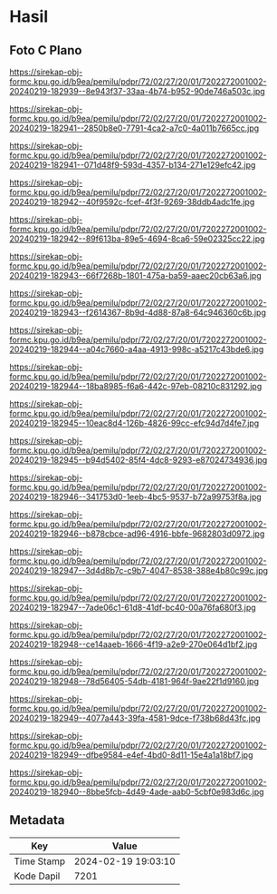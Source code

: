# Hasil

## Foto C Plano

https://sirekap-obj-formc.kpu.go.id/b9ea/pemilu/pdpr/72/02/27/20/01/7202272001002-20240219-182939--8e943f37-33aa-4b74-b952-90de746a503c.jpg

https://sirekap-obj-formc.kpu.go.id/b9ea/pemilu/pdpr/72/02/27/20/01/7202272001002-20240219-182941--2850b8e0-7791-4ca2-a7c0-4a011b7665cc.jpg

https://sirekap-obj-formc.kpu.go.id/b9ea/pemilu/pdpr/72/02/27/20/01/7202272001002-20240219-182941--071d48f9-593d-4357-b134-271e129efc42.jpg

https://sirekap-obj-formc.kpu.go.id/b9ea/pemilu/pdpr/72/02/27/20/01/7202272001002-20240219-182942--40f9592c-fcef-4f3f-9269-38ddb4adc1fe.jpg

https://sirekap-obj-formc.kpu.go.id/b9ea/pemilu/pdpr/72/02/27/20/01/7202272001002-20240219-182942--89f613ba-89e5-4694-8ca6-59e02325cc22.jpg

https://sirekap-obj-formc.kpu.go.id/b9ea/pemilu/pdpr/72/02/27/20/01/7202272001002-20240219-182943--66f7268b-1801-475a-ba59-aaec20cb63a6.jpg

https://sirekap-obj-formc.kpu.go.id/b9ea/pemilu/pdpr/72/02/27/20/01/7202272001002-20240219-182943--f2614367-8b9d-4d88-87a8-64c946360c6b.jpg

https://sirekap-obj-formc.kpu.go.id/b9ea/pemilu/pdpr/72/02/27/20/01/7202272001002-20240219-182944--a04c7660-a4aa-4913-998c-a5217c43bde6.jpg

https://sirekap-obj-formc.kpu.go.id/b9ea/pemilu/pdpr/72/02/27/20/01/7202272001002-20240219-182944--18ba8985-f6a6-442c-97eb-08210c831292.jpg

https://sirekap-obj-formc.kpu.go.id/b9ea/pemilu/pdpr/72/02/27/20/01/7202272001002-20240219-182945--10eac8d4-126b-4826-99cc-efc94d7d4fe7.jpg

https://sirekap-obj-formc.kpu.go.id/b9ea/pemilu/pdpr/72/02/27/20/01/7202272001002-20240219-182945--b94d5402-85f4-4dc8-9293-e87024734936.jpg

https://sirekap-obj-formc.kpu.go.id/b9ea/pemilu/pdpr/72/02/27/20/01/7202272001002-20240219-182946--341753d0-1eeb-4bc5-9537-b72a99753f8a.jpg

https://sirekap-obj-formc.kpu.go.id/b9ea/pemilu/pdpr/72/02/27/20/01/7202272001002-20240219-182946--b878cbce-ad96-4916-bbfe-9682803d0972.jpg

https://sirekap-obj-formc.kpu.go.id/b9ea/pemilu/pdpr/72/02/27/20/01/7202272001002-20240219-182947--3d4d8b7c-c9b7-4047-8538-388e4b80c99c.jpg

https://sirekap-obj-formc.kpu.go.id/b9ea/pemilu/pdpr/72/02/27/20/01/7202272001002-20240219-182947--7ade06c1-61d8-41df-bc40-00a76fa680f3.jpg

https://sirekap-obj-formc.kpu.go.id/b9ea/pemilu/pdpr/72/02/27/20/01/7202272001002-20240219-182948--ce14aaeb-1666-4f19-a2e9-270e064d1bf2.jpg

https://sirekap-obj-formc.kpu.go.id/b9ea/pemilu/pdpr/72/02/27/20/01/7202272001002-20240219-182948--78d56405-54db-4181-964f-9ae22f1d9160.jpg

https://sirekap-obj-formc.kpu.go.id/b9ea/pemilu/pdpr/72/02/27/20/01/7202272001002-20240219-182949--4077a443-39fa-4581-9dce-f738b68d43fc.jpg

https://sirekap-obj-formc.kpu.go.id/b9ea/pemilu/pdpr/72/02/27/20/01/7202272001002-20240219-182949--dfbe9584-e4ef-4bd0-8d11-15e4a1a18bf7.jpg

https://sirekap-obj-formc.kpu.go.id/b9ea/pemilu/pdpr/72/02/27/20/01/7202272001002-20240219-182940--8bbe5fcb-4d49-4ade-aab0-5cbf0e983d6c.jpg


## Metadata

| Key        | Value               |
| ---------- | ------------------- |
| Time Stamp | 2024-02-19 19:03:10 |
| Kode Dapil | 7201                |



